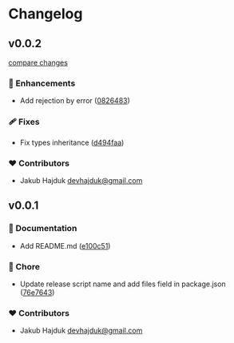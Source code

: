 # Changelog


## v0.0.2

[compare changes](https://github.com/jakub-hajduk/figwire/compare/v0.0.1...v0.0.2)

### 🚀 Enhancements

- Add rejection by error ([0826483](https://github.com/jakub-hajduk/figwire/commit/0826483))

### 🩹 Fixes

- Fix types inheritance ([d494faa](https://github.com/jakub-hajduk/figwire/commit/d494faa))

### ❤️ Contributors

- Jakub Hajduk <devhajduk@gmail.com>

## v0.0.1


### 📖 Documentation

- Add README.md ([e100c51](https://github.com/jakub-hajduk/figwire/commit/e100c51))

### 🏡 Chore

- Update release script name and add files field in package.json ([76e7643](https://github.com/jakub-hajduk/figwire/commit/76e7643))

### ❤️ Contributors

- Jakub Hajduk <devhajduk@gmail.com>

